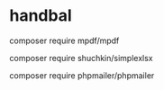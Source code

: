 # handbal

composer require mpdf/mpdf

composer require shuchkin/simplexlsx

composer require phpmailer/phpmailer
